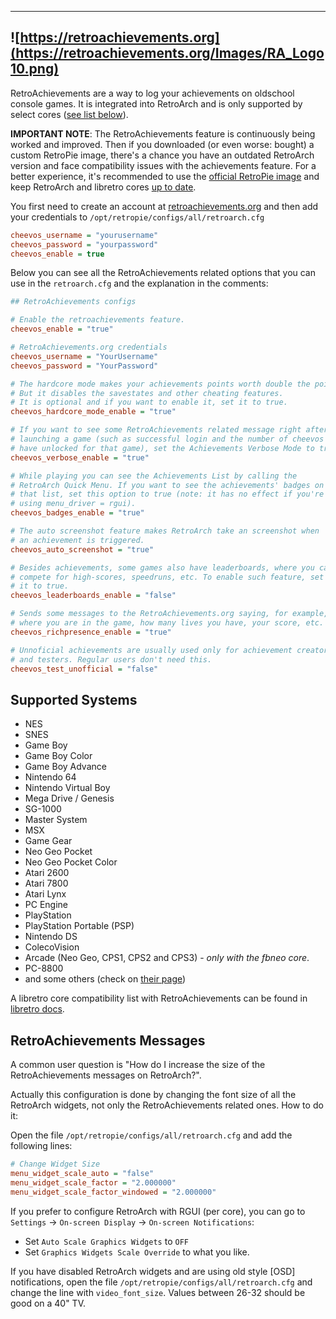 -----------------------
![https://retroachievements.org](https://retroachievements.org/Images/RA_Logo10.png)
-----------------------
RetroAchievements are a way to log your achievements on oldschool console games. It is integrated into RetroArch and is only supported by select cores ([see list below](#supported-systems)).

**IMPORTANT NOTE**: The RetroAchievements feature is continuously being worked and improved. Then if you downloaded (or even worse: bought) a custom RetroPie image, there's a chance you have an outdated RetroArch version and face compatibility issues with the achievements feature. For a better experience, it's recommended to use the [official RetroPie image](https://retropie.org.uk/download/) and keep RetroArch and libretro cores [up to date](https://retropie.org.uk/docs/Updating-RetroPie/#updatinginstalling-individual-packages).

You first need to create an account at [retroachievements.org](https://retroachievements.org/) and then add your credentials to `/opt/retropie/configs/all/retroarch.cfg`

``` ini
cheevos_username = "yourusername"
cheevos_password = "yourpassword"
cheevos_enable = true
```

Below you can see all the RetroAchievements related options that you can use in the `retroarch.cfg` and the explanation in the comments:

``` ini
## RetroAchievements configs

# Enable the retroachievements feature.
cheevos_enable = "true"

# RetroAchievements.org credentials
cheevos_username = "YourUsername"
cheevos_password = "YourPassword"

# The hardcore mode makes your achievements points worth double the points.
# But it disables the savestates and other cheating features.
# It is optional and if you want to enable it, set it to true.
cheevos_hardcore_mode_enable = "true"

# If you want to see some RetroAchievements related message right after
# launching a game (such as successful login and the number of cheevos you
# have unlocked for that game), set the Achievements Verbose Mode to true.
cheevos_verbose_enable = "true"

# While playing you can see the Achievements List by calling the
# RetroArch Quick Menu. If you want to see the achievements' badges on
# that list, set this option to true (note: it has no effect if you're
# using menu_driver = rgui).
cheevos_badges_enable = "true"

# The auto screenshot feature makes RetroArch take an screenshot when
# an achievement is triggered.
cheevos_auto_screenshot = "true"

# Besides achievements, some games also have leaderboards, where you can
# compete for high-scores, speedruns, etc. To enable such feature, set 
# it to true.
cheevos_leaderboards_enable = "false"

# Sends some messages to the RetroAchievements.org saying, for example,
# where you are in the game, how many lives you have, your score, etc.
cheevos_richpresence_enable = "true"

# Unnoficial achievements are usually used only for achievement creators
# and testers. Regular users don't need this.
cheevos_test_unofficial = "false"
```


## Supported Systems

* NES
* SNES
* Game Boy
* Game Boy Color
* Game Boy Advance
* Nintendo 64
* Nintendo Virtual Boy
* Mega Drive / Genesis
* SG-1000
* Master System
* MSX
* Game Gear
* Neo Geo Pocket
* Neo Geo Pocket Color
* Atari 2600
* Atari 7800
* Atari Lynx
* PC Engine
* PlayStation
* PlayStation Portable (PSP)
* Nintendo DS
* ColecoVision
* Arcade (Neo Geo, CPS1, CPS2 and CPS3) - *only with the fbneo core*.
* PC-8800
* and some others (check on [their page](https://retroachievements.org))

A libretro core compatibility list with RetroAchievements can be found in [libretro docs](https://docs.libretro.com/guides/retroachievements/).


## RetroAchievements Messages

A common user question is "How do I increase the size of the RetroAchievements messages on RetroArch?".

Actually this configuration is done by changing the font size of all the RetroArch widgets, not only the RetroAchievements related ones. How to do it:

Open the file `/opt/retropie/configs/all/retroarch.cfg` and add the following lines:

``` ini
# Change Widget Size
menu_widget_scale_auto = "false"
menu_widget_scale_factor = "2.000000"
menu_widget_scale_factor_windowed = "2.000000"
```

If you prefer to configure RetroArch with RGUI (per core), you can go to `Settings` -> `On-screen Display` -> `On-screen Notifications`:

* Set `Auto Scale Graphics Widgets` to `OFF`
* Set `Graphics Widgets Scale Override` to what you like.

If you have disabled RetroArch widgets and are using old style [OSD] notifications, open the file `/opt/retropie/configs/all/retroarch.cfg` and change the line with `video_font_size`. Values between 26-32 should be good on a 40" TV.
